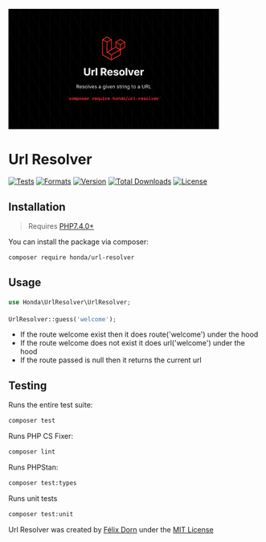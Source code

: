 [<img src="art/banner.png" width="419px" />](art/banner.png)

# Url Resolver

[![Tests](https://github.com/laravel-honda/url-resolver/actions/workflows/tests.yml/badge.svg?branch=master)](https://github.com/laravel-honda/url-resolver/actions/workflows/tests.yml)
[![Formats](https://github.com/laravel-honda/url-resolver/actions/workflows/formats.yml/badge.svg?branch=master)](https://github.com/laravel-honda/url-resolver/actions/workflows/formats.yml)
[![Version](https://poser.pugx.org/honda/url-resolver/version)](//packagist.org/packages/honda/url-resolver)
[![Total Downloads](https://poser.pugx.org/honda/url-resolver/downloads)](//packagist.org/packages/honda/url-resolver) 
[![License](https://poser.pugx.org/honda/url-resolver/license)](//packagist.org/packages/honda/url-resolver)

## Installation

> Requires [PHP7.4.0+](https://php.net/releases)

You can install the package via composer:

```bash
composer require honda/url-resolver
```

## Usage

```php
use Honda\UrlResolver\UrlResolver;

UrlResolver::guess('welcome'); 
```

* If the route welcome exist then it does route('welcome') under the hood
* If the route welcome does not exist it does url('welcome') under the hood
* If the route passed is null then it returns the current url

## Testing

Runs the entire test suite:
```bash
composer test
```

Runs PHP CS Fixer:
```bash
composer lint
```

Runs PHPStan:
```bash
composer test:types
```

Runs unit tests
```bash
composer test:unit
```

Url Resolver was created by [Félix Dorn](https://twitter.com/afelixdorn)  under the [MIT License](LICENSE.md)